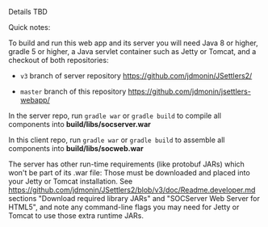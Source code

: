 Details TBD

Quick notes:

To build and run this web app and its server
you will need Java 8 or higher, gradle 5 or higher, a Java servlet container
such as Jetty or Tomcat, and a checkout of both repositories:

- `v3` branch of server repository https://github.com/jdmonin/JSettlers2/

- `master` branch of this repository https://github.com/jdmonin/jsettlers-webapp/

In the server repo, run `gradle war` or `gradle build` to compile all
components into **build/libs/socserver.war**

In this client repo, run `gradle war` or `gradle build` to assemble all
components into **build/libs/socweb.war**

The server has other run-time requirements (like protobuf JARs) which won't
be part of its .war file: Those must be downloaded and placed into your Jetty
or Tomcat installation. See
https://github.com/jdmonin/JSettlers2/blob/v3/doc/Readme.developer.md
sections "Download required library JARs" and "SOCServer Web Server for
HTML5", and note any command-line flags you may need for Jetty or Tomcat to
use those extra runtime JARs.

